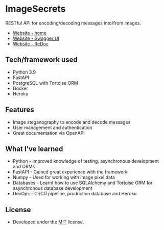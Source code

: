 # ImageSecrets

RESTful API for encoding/decoding messages into/from images.
* [Website - home](https://imagesecrets.herokuapp.com)
* [Website - Swagger UI](https://imagesecrets.herokuapp.com/docs)
* [Website - ReDoc](https://imagesecrets.herokuapp.com/redoc)

## Tech/framework used
* Python 3.9
* FastAPI
* PostgreSQL with Tortoise ORM
* Docker
* Heroku

## Features
* Image steganography to encode and decode messages
* User management and authentication
* Great documentation via OpenAPI

## What I've learned
*   Python - Improved knowledge of testing, asynchronous development and ORMs
*   FastAPI - Gained great experience with the framework
*   Numpy - Used for working with image pixel data
*   Databases - Learnt how to use SQLAlchemy and Tortoise ORM for asynchronous database development
*   DevOps - CI/CD pipeline, production database and Heroku

## License
*   Developed under the [MIT](https://gitlab.com/Lkms19/lightning-pass/-/blob/master/LICENSE) license.
